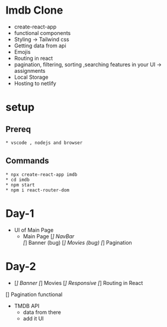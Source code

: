 # Imdb Clone

* create-react-app
* functional components
* Styling  -> Tailwind css
* Getting data from api
* Emojis
* Routing in react
* pagination, filtering, sorting ,searching features in your UI -> assignments
* Local Storage
* Hosting to netlify

# setup

## Prereq

    * vscode , nodejs and browser

## Commands
    * npx create-react-app imdb
    * cd imdb
    * npm start
    * npm i react-router-dom 

# Day-1
* UI of Main Page
  * Main Page
    [*] NavBar   
    [*] Banner  (bug)
   [*] Movies  (bug)
  [*] Pagination

# Day-2
* <!-- Improve  -->
  [*] Banner 
  [*] Movies 
[*] Responsive
[*] Routing in React 

[] Pagination functional 
* TMDB API 
  * data from there 
  * add it UI


